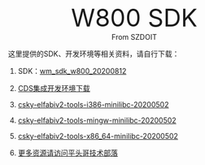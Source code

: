 <center><font size=10> W800 SDK </center></font>
<center> From SZDOIT</center>

​	这里提供的SDK、开发环境等相关资料，请自行下载：

1. SDK：[wm_sdk_w800_20200812](https://github.com/SmartArduino/zhdocs/blob/master/zhW_Series/W800/SDK/wm_sdk_w800.rar)

2. [CDS集成开发环境下载](https://occ-oss-prod.oss-cn-hangzhou.aliyuncs.com/resource/1356021/1590048767848/cds-windows-mingw-elf_tools-V5.2.0-20200430-2229.zip)
3. [csky-elfabiv2-tools-i386-minilibc-20200502](https://occ-oss-prod.oss-cn-hangzhou.aliyuncs.com/resource/1355977/1589598455272/csky-elfabiv2-tools-i386-minilibc-20200502.tar.gz)
4. [csky-elfabiv2-tools-mingw-minilibc-20200502](https://occ-oss-prod.oss-cn-hangzhou.aliyuncs.com/resource/1355977/1589940300715/csky-elfabiv2-tools-mingw-minilibc-20200502.tar.gz)
5. [csky-elfabiv2-tools-x86_64-minilibc-20200502](https://occ-oss-prod.oss-cn-hangzhou.aliyuncs.com/resource/1355977/1589598489457/csky-elfabiv2-tools-x86_64-minilibc-20200502.tar.gz)
6. [更多资源请访问平头哥技术部落](https://occ.t-head.cn/community/download?id=616214177698021376)



